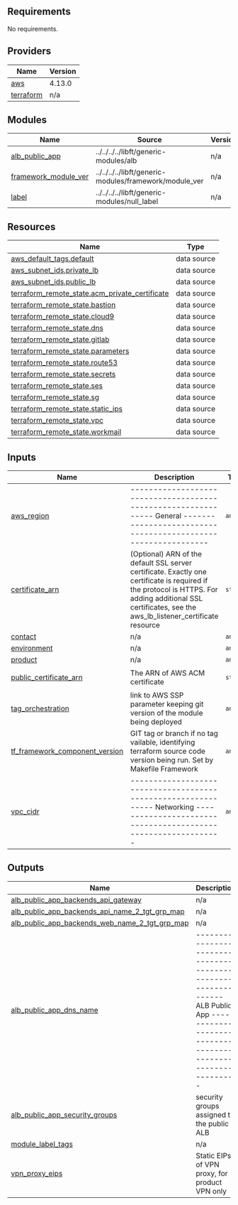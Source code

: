 ## Requirements

No requirements.

## Providers

| Name | Version |
|------|---------|
| <a name="provider_aws"></a> [aws](#provider\_aws) | 4.13.0 |
| <a name="provider_terraform"></a> [terraform](#provider\_terraform) | n/a |

## Modules

| Name | Source | Version |
|------|--------|---------|
| <a name="module_alb_public_app"></a> [alb\_public\_app](#module\_alb\_public\_app) | ../../../../libft/generic-modules/alb | n/a |
| <a name="module_framework_module_ver"></a> [framework\_module\_ver](#module\_framework\_module\_ver) | ../../../../libft/generic-modules/framework/module_ver | n/a |
| <a name="module_label"></a> [label](#module\_label) | ../../../../libft/generic-modules/null_label | n/a |

## Resources

| Name | Type |
|------|------|
| [aws_default_tags.default](https://registry.terraform.io/providers/hashicorp/aws/latest/docs/data-sources/default_tags) | data source |
| [aws_subnet_ids.private_lb](https://registry.terraform.io/providers/hashicorp/aws/latest/docs/data-sources/subnet_ids) | data source |
| [aws_subnet_ids.public_lb](https://registry.terraform.io/providers/hashicorp/aws/latest/docs/data-sources/subnet_ids) | data source |
| [terraform_remote_state.acm_private_certificate](https://registry.terraform.io/providers/hashicorp/terraform/latest/docs/data-sources/remote_state) | data source |
| [terraform_remote_state.bastion](https://registry.terraform.io/providers/hashicorp/terraform/latest/docs/data-sources/remote_state) | data source |
| [terraform_remote_state.cloud9](https://registry.terraform.io/providers/hashicorp/terraform/latest/docs/data-sources/remote_state) | data source |
| [terraform_remote_state.dns](https://registry.terraform.io/providers/hashicorp/terraform/latest/docs/data-sources/remote_state) | data source |
| [terraform_remote_state.gitlab](https://registry.terraform.io/providers/hashicorp/terraform/latest/docs/data-sources/remote_state) | data source |
| [terraform_remote_state.parameters](https://registry.terraform.io/providers/hashicorp/terraform/latest/docs/data-sources/remote_state) | data source |
| [terraform_remote_state.route53](https://registry.terraform.io/providers/hashicorp/terraform/latest/docs/data-sources/remote_state) | data source |
| [terraform_remote_state.secrets](https://registry.terraform.io/providers/hashicorp/terraform/latest/docs/data-sources/remote_state) | data source |
| [terraform_remote_state.ses](https://registry.terraform.io/providers/hashicorp/terraform/latest/docs/data-sources/remote_state) | data source |
| [terraform_remote_state.sg](https://registry.terraform.io/providers/hashicorp/terraform/latest/docs/data-sources/remote_state) | data source |
| [terraform_remote_state.static_ips](https://registry.terraform.io/providers/hashicorp/terraform/latest/docs/data-sources/remote_state) | data source |
| [terraform_remote_state.vpc](https://registry.terraform.io/providers/hashicorp/terraform/latest/docs/data-sources/remote_state) | data source |
| [terraform_remote_state.workmail](https://registry.terraform.io/providers/hashicorp/terraform/latest/docs/data-sources/remote_state) | data source |

## Inputs

| Name | Description | Type | Default | Required |
|------|-------------|------|---------|:--------:|
| <a name="input_aws_region"></a> [aws\_region](#input\_aws\_region) | -------------------------------------------------------------- General -------------------------------------------------------------- | `any` | n/a | yes |
| <a name="input_certificate_arn"></a> [certificate\_arn](#input\_certificate\_arn) | (Optional) ARN of the default SSL server certificate. Exactly one certificate is required if the protocol is HTTPS. For adding additional SSL certificates, see the aws\_lb\_listener\_certificate resource | `string` | `null` | no |
| <a name="input_contact"></a> [contact](#input\_contact) | n/a | `any` | n/a | yes |
| <a name="input_environment"></a> [environment](#input\_environment) | n/a | `any` | n/a | yes |
| <a name="input_product"></a> [product](#input\_product) | n/a | `any` | n/a | yes |
| <a name="input_public_certificate_arn"></a> [public\_certificate\_arn](#input\_public\_certificate\_arn) | The ARN of AWS ACM certificate | `string` | `"arn:aws:acm:us-east-1:776131206689:certificate/d73ab1c6-bf66-49e3-9df6-ceb2b20f2656"` | no |
| <a name="input_tag_orchestration"></a> [tag\_orchestration](#input\_tag\_orchestration) | link to AWS SSP parameter keeping git version of the module being deployed | `any` | n/a | yes |
| <a name="input_tf_framework_component_version"></a> [tf\_framework\_component\_version](#input\_tf\_framework\_component\_version) | GIT tag or branch if no tag vailable, identifying terraform source code version being run. Set by Makefile Framework | `any` | n/a | yes |
| <a name="input_vpc_cidr"></a> [vpc\_cidr](#input\_vpc\_cidr) | -------------------------------------------------------------- Networking -------------------------------------------------------------- | `any` | n/a | yes |

## Outputs

| Name | Description |
|------|-------------|
| <a name="output_alb_public_app_backends_api_gateway"></a> [alb\_public\_app\_backends\_api\_gateway](#output\_alb\_public\_app\_backends\_api\_gateway) | n/a |
| <a name="output_alb_public_app_backends_api_name_2_tgt_grp_map"></a> [alb\_public\_app\_backends\_api\_name\_2\_tgt\_grp\_map](#output\_alb\_public\_app\_backends\_api\_name\_2\_tgt\_grp\_map) | n/a |
| <a name="output_alb_public_app_backends_web_name_2_tgt_grp_map"></a> [alb\_public\_app\_backends\_web\_name\_2\_tgt\_grp\_map](#output\_alb\_public\_app\_backends\_web\_name\_2\_tgt\_grp\_map) | n/a |
| <a name="output_alb_public_app_dns_name"></a> [alb\_public\_app\_dns\_name](#output\_alb\_public\_app\_dns\_name) | -------------------------------------------------------------- ALB Public App -------------------------------------------------------------- |
| <a name="output_alb_public_app_security_groups"></a> [alb\_public\_app\_security\_groups](#output\_alb\_public\_app\_security\_groups) | security groups assigned to the public ALB |
| <a name="output_module_label_tags"></a> [module\_label\_tags](#output\_module\_label\_tags) | n/a |
| <a name="output_vpn_proxy_eips"></a> [vpn\_proxy\_eips](#output\_vpn\_proxy\_eips) | Static EIPs of VPN proxy, for product VPN only |
